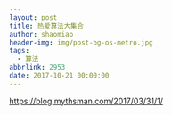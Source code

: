 ```yaml
---
layout: post
title: 热爱算法大集合
author: shaomiao
header-img: img/post-bg-os-metro.jpg
tags:
  - 算法
abbrlink: 2953
date: 2017-10-21 00:00:00
---
```

https://blog.mythsman.com/2017/03/31/1/
